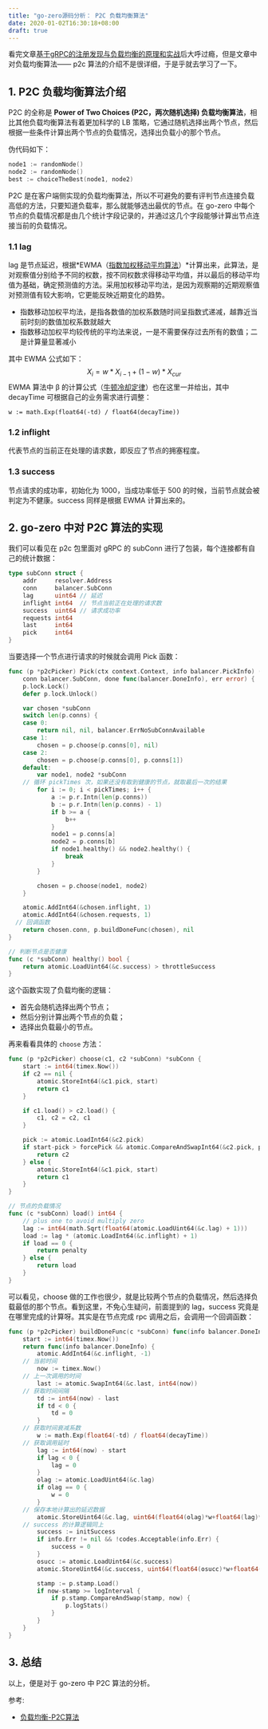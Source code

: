 ```yaml
---
title: "go-zero源码分析： P2C 负载均衡算法"
date: 2020-01-02T16:30:18+08:00
draft: true
---
```


看完文章[基于gRPC的注册发现与负载均衡的原理和实战](https://mp.weixin.qq.com/s/olPGfrFczo22rhpPLBmpNw)后大呼过瘾，但是文章中对负载均衡算法—— p2c 算法的介绍不是很详细，于是乎就去学习了一下。

## 1. P2C 负载均衡算法介绍

P2C 的全称是 **Power of Two Choices (P2C，两次随机选择) 负载均衡算法**，相比其他负载均衡算法有着更加科学的 LB 策略，它通过随机选择出两个节点，然后根据一些条件计算出两个节点的负载情况，选择出负载小的那个节点。

伪代码如下：

```  go
node1 := randomNode()
node2 := randomNode()
best := choiceTheBest(node1, node2)
```

P2C 是在客户端侧实现的负载均衡算法，所以不可避免的要有评判节点连接负载高低的方法，只要知道负载率，那么就能够选出最优的节点。在 go-zero 中每个节点的负载情况都是由几个统计字段记录的，并通过这几个字段能够计算出节点连接当前的负载情况。

### 1.1 lag

lag 是节点延迟，根据*EWMA（[指数加权移动平均算法](https://www.cnblogs.com/jiangxinyang/p/9705198.html)）*计算出来，此算法，是对观察值分别给予不同的权数，按不同权数求得移动平均值，并以最后的移动平均值为基础，确定预测值的方法。采用加权移动平均法，是因为观察期的近期观察值对预测值有较大影响，它更能反映近期变化的趋势。

- 指数移动加权平均法，是指各数值的加权系数随时间呈指数式递减，越靠近当前时刻的数值加权系数就越大
- 指数移动加权平均较传统的平均法来说，一是不需要保存过去所有的数值；二是计算量显著减小

其中 EWMA 公式如下：
$$
X_i=w*X_{i-1}+(1-w)*X_{cur}
$$
EWMA 算法中 β 的计算公式（[牛顿冷却定律](http://www.ruanyifeng.com/blog/2012/03/ranking_algorithm_newton_s_law_of_cooling.html)）也在这里一并给出，其中 decayTime 可根据自己的业务需求进行调整：

```
w := math.Exp(float64(-td) / float64(decayTime))
```

### 1.2 inflight

代表节点的当前正在处理的请求数，即反应了节点的拥塞程度。

### 1.3 success

节点请求的成功率，初始化为 1000，当成功率低于 500 的时候，当前节点就会被判定为不健康。success 同样是根据 EWMA 计算出来的。

## 2. go-zero 中对 P2C 算法的实现

我们可以看见在 p2c 包里面对 gRPC 的 subConn 进行了包装，每个连接都有自己的统计数据：

``` go
type subConn struct {
	addr     resolver.Address
	conn     balancer.SubConn
	lag      uint64	// 延迟
	inflight int64  // 节点当前正在处理的请求数
	success  uint64 // 请求成功率
	requests int64
	last     int64
	pick     int64
}
```

当要选择一个节点进行请求的时候就会调用 Pick 函数：

``` go
func (p *p2cPicker) Pick(ctx context.Context, info balancer.PickInfo) (
	conn balancer.SubConn, done func(balancer.DoneInfo), err error) {
	p.lock.Lock()
	defer p.lock.Unlock()

	var chosen *subConn
	switch len(p.conns) {
	case 0:
		return nil, nil, balancer.ErrNoSubConnAvailable
	case 1:
		chosen = p.choose(p.conns[0], nil)
	case 2:
		chosen = p.choose(p.conns[0], p.conns[1])
	default:
		var node1, node2 *subConn
    // 循环 pickTimes 次，如果还没有取到健康的节点，就取最后一次的结果
		for i := 0; i < pickTimes; i++ {
			a := p.r.Intn(len(p.conns))
			b := p.r.Intn(len(p.conns) - 1)
			if b >= a {
				b++
			}
			node1 = p.conns[a]
			node2 = p.conns[b]
			if node1.healthy() && node2.healthy() {
				break
			}
		}

		chosen = p.choose(node1, node2)
	}

	atomic.AddInt64(&chosen.inflight, 1)
	atomic.AddInt64(&chosen.requests, 1)
  // 回调函数
	return chosen.conn, p.buildDoneFunc(chosen), nil
}

// 判断节点是否健康
func (c *subConn) healthy() bool {
	return atomic.LoadUint64(&c.success) > throttleSuccess
}
```

这个函数实现了负载均衡的逻辑：

- 首先会随机选择出两个节点；
- 然后分别计算出两个节点的负载；
- 选择出负载最小的节点。

再来看看具体的 `choose` 方法：

``` go
func (p *p2cPicker) choose(c1, c2 *subConn) *subConn {
	start := int64(timex.Now())
	if c2 == nil {
		atomic.StoreInt64(&c1.pick, start)
		return c1
	}

	if c1.load() > c2.load() {
		c1, c2 = c2, c1
	}

	pick := atomic.LoadInt64(&c2.pick)
	if start-pick > forcePick && atomic.CompareAndSwapInt64(&c2.pick, pick, start) {
		return c2
	} else {
		atomic.StoreInt64(&c1.pick, start)
		return c1
	}
}

// 节点的负载情况
func (c *subConn) load() int64 {
	// plus one to avoid multiply zero
	lag := int64(math.Sqrt(float64(atomic.LoadUint64(&c.lag) + 1)))
	load := lag * (atomic.LoadInt64(&c.inflight) + 1)
	if load == 0 {
		return penalty
	} else {
		return load
	}
}
```

可以看见，choose 做的工作也很少，就是比较两个节点的负载情况，然后选择负载最低的那个节点。看到这里，不免心生疑问，前面提到的 lag，success 究竟是在哪里完成的计算呀。其实是在节点完成 rpc 调用之后，会调用一个回调函数：

``` go
func (p *p2cPicker) buildDoneFunc(c *subConn) func(info balancer.DoneInfo) {
	start := int64(timex.Now())
	return func(info balancer.DoneInfo) {
		atomic.AddInt64(&c.inflight, -1)
    // 当前时间
		now := timex.Now()
    // 上一次调用的时间
		last := atomic.SwapInt64(&c.last, int64(now))
    // 获取时间间隔
		td := int64(now) - last
		if td < 0 {
			td = 0
		}
    // 获取时间衰减系数
		w := math.Exp(float64(-td) / float64(decayTime))
    // 获取调用延时
		lag := int64(now) - start
		if lag < 0 {
			lag = 0
		}
		olag := atomic.LoadUint64(&c.lag)
		if olag == 0 {
			w = 0
		}
    // 保存本地计算出的延迟数据
		atomic.StoreUint64(&c.lag, uint64(float64(olag)*w+float64(lag)*(1-w)))
    // success 的计算逻辑同上
		success := initSuccess
		if info.Err != nil && !codes.Acceptable(info.Err) {
			success = 0
		}
		osucc := atomic.LoadUint64(&c.success)
		atomic.StoreUint64(&c.success, uint64(float64(osucc)*w+float64(success)*(1-w)))

		stamp := p.stamp.Load()
		if now-stamp >= logInterval {
			if p.stamp.CompareAndSwap(stamp, now) {
				p.logStats()
			}
		}
	}
}
```



## 3. 总结

以上，便是对于 go-zero 中 P2C 算法的分析。



参考:

- [负载均衡-P2C算法](https://exceting.github.io/2020/08/13/%E8%B4%9F%E8%BD%BD%E5%9D%87%E8%A1%A1-P2C%E7%AE%97%E6%B3%95/)

